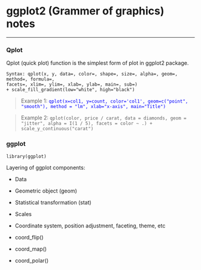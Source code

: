 # ggplot2 (Grammer of graphics) notes
---

### Qplot
Qplot (quick plot) function is the simplest form of plot in ggplot2 package.

```
Syntax: qplot(x, y, data=, color=, shape=, size=, alpha=, geom=, method=, formula=,
facets=, xlim=, ylim=, xlab=, ylab=, main=, sub=)
+ scale_fill_gradient(low="white", high="black")
```

> Example 1: <font color="blue">`qplot(x=col1, y=count, color='col1', geom=c("point", "smooth"), method = "lm", xlab="x-axis", main="Title")`</font>

> Example 2: `qplot(color, price / carat, data = diamonds, geom = "jitter", alpha = I(1 / 5), facets = color ~ .) + scale_y_continuous("carat")`

### ggplot
`library(ggplot)`

Layering of ggplot components:
* Data
* Geometric object (geom)
* Statistical transformation (stat)
* Scales
* Coordinate system, position adjustment, faceting, theme, etc

* coord_flip()
* coord_map()
* coord_polar()

